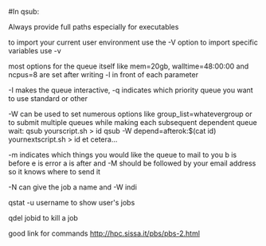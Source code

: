#In qsub:

Always provide full paths especially for executables

to import your current user environment use the -V option to import specific variables use -v

most options for the queue itself like mem=20gb, walltime=48:00:00 and ncpus=8 are set after writing -l in front of each parameter

-I makes the queue interactive, -q indicates which priority queue you want to use standard or other

-W can be used to set numerous options like group_list=whatevergroup or to submit multiple queues while making each subsequent dependent queue wait:
qsub yourscript.sh > id
qsub -W depend=afterok:$(cat id) yournextscript.sh > id
et cetera...

-m indicates which things you would like the queue to mail to you b is before e is error a is after and -M should be followed by your email address so it knows where to send it

-N can give the job a name and -W indi

qstat -u username to show user's jobs

qdel jobid to kill a job

good link for commands http://hpc.sissa.it/pbs/pbs-2.html
